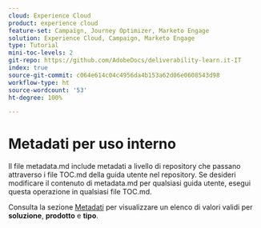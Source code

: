 ```yaml
---
cloud: Experience Cloud
product: experience cloud
feature-set: Campaign, Journey Optimizer, Marketo Engage
solution: Experience Cloud, Campaign, Marketo Engage
type: Tutorial
mini-toc-levels: 2
git-repo: https://github.com/AdobeDocs/deliverability-learn.it-IT
index: true
source-git-commit: c064e614c04c4956da4b153a62d06e0608543d98
workflow-type: ht
source-wordcount: '53'
ht-degree: 100%

---
```



# Metadati per uso interno

Il file metadata.md include metadati a livello di repository che passano attraverso i file TOC.md della guida utente nel repository. Se desideri modificare il contenuto di metadata.md per qualsiasi guida utente, esegui questa operazione in qualsiasi file TOC.md.

Consulta la sezione [Metadati](https://experienceleague.adobe.com/docs/authoring-guide-exl/using/editing/user-guide-setup/metadata.html?lang=it) per visualizzare un elenco di valori validi per **soluzione**, **prodotto** e **tipo**.
